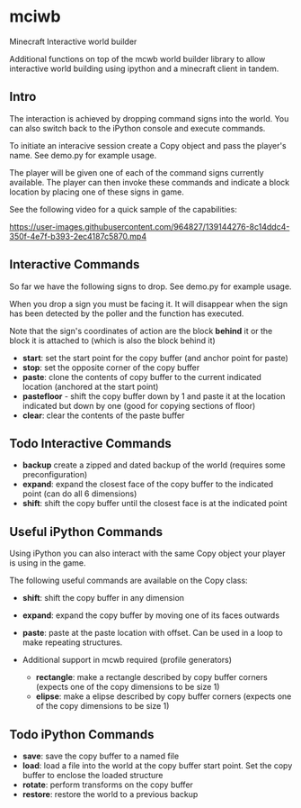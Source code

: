 # mciwb
Minecraft Interactive world builder

Additional functions on top of the mcwb world builder library to allow 
interactive world building using ipython and a minecraft client in tandem.

## Intro
The interaction is achieved by dropping command signs into the world.
You can also switch back to the iPython console and execute commands.

To initiate an interacive session create a Copy object and
pass the player's name. See demo.py for example usage.

The player will be given one of each of the command signs
currently available. The player can then invoke these
commands and indicate a block location by placing one of
these signs in game.

See the following video for a quick sample of the capabilities:

https://user-images.githubusercontent.com/964827/139144276-8c14ddc4-350f-4e7f-b393-2ec4187c5870.mp4

## Interactive Commands
So far we have the following signs to drop. See demo.py for example usage.

When you drop a sign you must be facing it. It will disappear when
the sign has been detected by the poller and the function has executed.

Note that the sign's coordinates of action are the block **behind** it or the block it is attached to (which is also
the block behind it)

- **start**: set the start point for the copy buffer (and anchor point for paste)
- **stop**: set the opposite corner of the copy buffer
- **paste**: clone the contents of copy buffer to the current
indicated location (anchored at the start point)
- **pastefloor** - shift the copy buffer down by 1 and paste it at the location
  indicated but down by one (good for copying sections of floor)
- **clear**: clear the contents of the paste buffer

## Todo Interactive Commands

- **backup** create a zipped and dated backup of the world
 (requires some preconfiguration)
- **expand**: expand the closest face of the copy buffer to the indicated point (can do all 6 dimensions)
- **shift**: shift the copy buffer until the closest face is at the indicated point

## Useful iPython Commands

Using iPython you can also interact with the same Copy object
your player is using in the game.

The following useful commands are available on the Copy class:

- **shift**: shift the copy buffer in any dimension
- **expand**: expand the copy buffer by moving one of its faces
outwards
- **paste**: paste at the paste location with offset. Can
be used in a loop to make repeating structures.
- Additional support in mcwb required (profile generators)

  - **rectangle**: make a rectangle described by copy buffer
  corners (expects one of the copy dimensions to be size 1)
  - **elipse**: make a elipse described by copy buffer
  corners (expects one of the copy dimensions to be size 1)

## Todo iPython Commands

- **save**: save the copy buffer to a named file
- **load**: load a file into the world at the copy buffer start point. Set the copy buffer to enclose the loaded structure
- **rotate**: perform transforms on the copy buffer
- **restore**: restore the world to a previous backup
